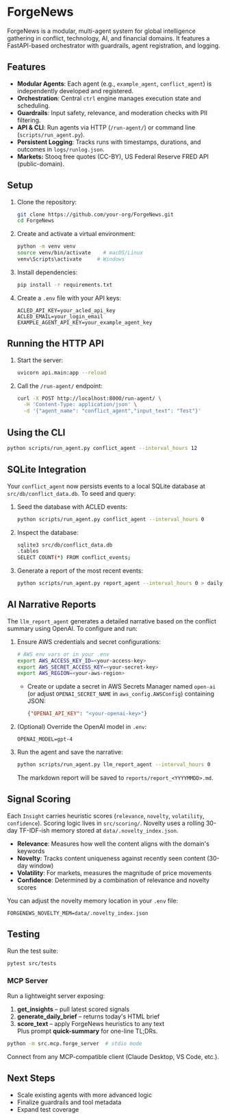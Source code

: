 # ForgeNews

ForgeNews is a modular, multi-agent system for global intelligence gathering in conflict, technology, AI, and financial domains. It features a FastAPI-based orchestrator with guardrails, agent registration, and logging.

## Features
- **Modular Agents**: Each agent (e.g., `example_agent`, `conflict_agent`) is independently developed and registered.
- **Orchestration**: Central `ctrl` engine manages execution state and scheduling.
- **Guardrails**: Input safety, relevance, and moderation checks with PII filtering.
- **API & CLI**: Run agents via HTTP (`/run-agent/`) or command line (`scripts/run_agent.py`).
- **Persistent Logging**: Tracks runs with timestamps, durations, and outcomes in `logs/runlog.json`.
- **Markets:** Stooq free quotes (CC-BY), US Federal Reserve FRED API (public-domain).

## Setup
1. Clone the repository:
   ```bash
   git clone https://github.com/your-org/ForgeNews.git
   cd ForgeNews
   ```
2. Create and activate a virtual environment:
   ```bash
   python -m venv venv
   source venv/bin/activate    # macOS/Linux
   venv\Scripts\activate     # Windows
   ```
3. Install dependencies:
   ```bash
   pip install -r requirements.txt
   ```
4. Create a `.env` file with your API keys:
   ```env
   ACLED_API_KEY=your_acled_api_key
   ACLED_EMAIL=your_login_email
   EXAMPLE_AGENT_API_KEY=your_example_agent_key
   ```

## Running the HTTP API
1. Start the server:
   ```bash
   uvicorn api.main:app --reload
   ```
2. Call the `/run-agent/` endpoint:
   ```bash
   curl -X POST http://localhost:8000/run-agent/ \
     -H 'Content-Type: application/json' \
     -d '{"agent_name": "conflict_agent","input_text": "Test"}'
   ```

## Using the CLI
```bash
python scripts/run_agent.py conflict_agent --interval_hours 12
```

## SQLite Integration

Your `conflict_agent` now persists events to a local SQLite database at `src/db/conflict_data.db`. To seed and query:

1. Seed the database with ACLED events:
   ```bash
   python scripts/run_agent.py conflict_agent --interval_hours 0
   ```
2. Inspect the database:
   ```bash
   sqlite3 src/db/conflict_data.db
   .tables
   SELECT COUNT(*) FROM conflict_events;
   ```
3. Generate a report of the most recent events:
   ```bash
   python scripts/run_agent.py report_agent --interval_hours 0 > daily_report.json
   ```

## AI Narrative Reports

The `llm_report_agent` generates a detailed narrative based on the conflict summary using OpenAI. To configure and run:

1. Ensure AWS credentials and secret configurations:
   ```bash
   # AWS env vars or in your .env
   export AWS_ACCESS_KEY_ID=<your-access-key>
   export AWS_SECRET_ACCESS_KEY=<your-secret-key>
   export AWS_REGION=<your-aws-region>
   ```
   - Create or update a secret in AWS Secrets Manager named `open-ai` (or adjust `OPENAI_SECRET_NAME` in `aws_config.AWSConfig`) containing JSON:
     ```json
     {"OPENAI_API_KEY": "<your-openai-key>"}
     ```
2. (Optional) Override the OpenAI model in `.env`:
   ```env
   OPENAI_MODEL=gpt-4
   ```
3. Run the agent and save the narrative:
   ```bash
   python scripts/run_agent.py llm_report_agent --interval_hours 0
   ```
   The markdown report will be saved to `reports/report_<YYYYMMDD>.md`.

## Signal Scoring

Each `Insight` carries heuristic scores (`relevance`, `novelty`, `volatility`, `confidence`). Scoring logic lives in `src/scoring/`. Novelty uses a rolling 30-day TF-IDF-ish memory stored at `data/.novelty_index.json`.

- **Relevance**: Measures how well the content aligns with the domain's keywords
- **Novelty**: Tracks content uniqueness against recently seen content (30-day window)
- **Volatility**: For markets, measures the magnitude of price movements
- **Confidence**: Determined by a combination of relevance and novelty scores

You can adjust the novelty memory location in your `.env` file:
```env
FORGENEWS_NOVELTY_MEM=data/.novelty_index.json
```

## Testing
Run the test suite:
```bash
pytest src/tests
```

### MCP Server
Run a lightweight server exposing:
1. **get_insights** – pull latest scored signals
2. **generate_daily_brief** – returns today's HTML brief
3. **score_text** – apply ForgeNews heuristics to any text  
Plus prompt **quick-summary** for one-line TL;DRs.

```bash
python -m src.mcp.forge_server  # stdio mode
```

Connect from any MCP-compatible client (Claude Desktop, VS Code, etc.).

## Next Steps
- Scale existing agents with more advanced logic
- Finalize guardrails and tool metadata
- Expand test coverage
